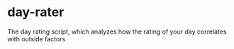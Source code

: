 # day-rater
The day rating script, which analyzes how the rating of your day correlates with outside factors
